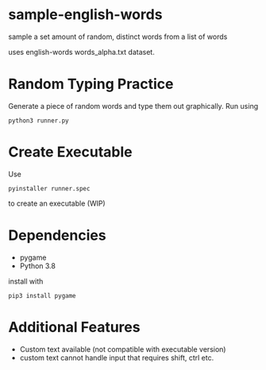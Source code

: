 # sample-english-words
sample a set amount of random, distinct words from a list of words

uses english-words words_alpha.txt dataset.

# Random Typing Practice
Generate a piece of random words and type them out graphically.
Run using 
```
python3 runner.py
```

# Create Executable
Use 
```
pyinstaller runner.spec
```
 to create an executable (WIP)

 # Dependencies

 + pygame
 + Python 3.8
 
 install with
 ```
 pip3 install pygame
 ```

 # Additional Features
 + Custom text available (not compatible with executable version)
 + custom text cannot handle input that requires shift, ctrl etc.
 


